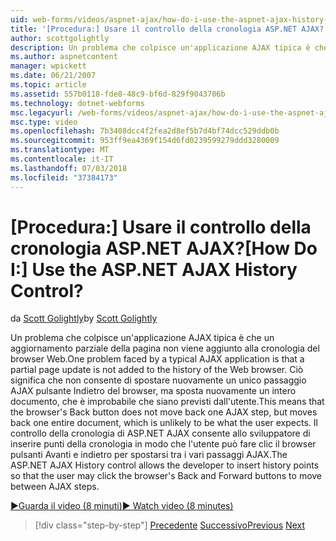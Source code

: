 ```yaml
---
uid: web-forms/videos/aspnet-ajax/how-do-i-use-the-aspnet-ajax-history-control
title: '[Procedura:] Usare il controllo della cronologia ASP.NET AJAX? | Microsoft Docs'
author: scottgolightly
description: Un problema che colpisce un'applicazione AJAX tipica è che un aggiornamento parziale della pagina non viene aggiunto alla cronologia del browser Web. Ciò significa che B. del browser...
ms.author: aspnetcontent
manager: wpickett
ms.date: 06/21/2007
ms.topic: article
ms.assetid: 557b0118-fde8-48c9-bf6d-829f9043706b
ms.technology: dotnet-webforms
msc.legacyurl: /web-forms/videos/aspnet-ajax/how-do-i-use-the-aspnet-ajax-history-control
msc.type: video
ms.openlocfilehash: 7b3408dcc4f2fea2d8ef5b7d4bf74dcc529ddb0b
ms.sourcegitcommit: 953ff9ea4369f154d6fd0239599279ddd3280009
ms.translationtype: MT
ms.contentlocale: it-IT
ms.lasthandoff: 07/03/2018
ms.locfileid: "37384173"
---
```

<a name="how-do-i-use-the-aspnet-ajax-history-control"></a><span data-ttu-id="2bd1e-105">[Procedura:] Usare il controllo della cronologia ASP.NET AJAX?</span><span class="sxs-lookup"><span data-stu-id="2bd1e-105">[How Do I:] Use the ASP.NET AJAX History Control?</span></span>
====================
<span data-ttu-id="2bd1e-106">da [Scott Golightly](https://github.com/scottgolightly)</span><span class="sxs-lookup"><span data-stu-id="2bd1e-106">by [Scott Golightly](https://github.com/scottgolightly)</span></span>

<span data-ttu-id="2bd1e-107">Un problema che colpisce un'applicazione AJAX tipica è che un aggiornamento parziale della pagina non viene aggiunto alla cronologia del browser Web.</span><span class="sxs-lookup"><span data-stu-id="2bd1e-107">One problem faced by a typical AJAX application is that a partial page update is not added to the history of the Web browser.</span></span> <span data-ttu-id="2bd1e-108">Ciò significa che non consente di spostare nuovamente un unico passaggio AJAX pulsante Indietro del browser, ma sposta nuovamente un intero documento, che è improbabile che siano previsti dall'utente.</span><span class="sxs-lookup"><span data-stu-id="2bd1e-108">This means that the browser's Back button does not move back one AJAX step, but moves back one entire document, which is unlikely to be what the user expects.</span></span> <span data-ttu-id="2bd1e-109">Il controllo della cronologia di ASP.NET AJAX consente allo sviluppatore di inserire punti della cronologia in modo che l'utente può fare clic il browser pulsanti Avanti e indietro per spostarsi tra i vari passaggi AJAX.</span><span class="sxs-lookup"><span data-stu-id="2bd1e-109">The ASP.NET AJAX History control allows the developer to insert history points so that the user may click the browser's Back and Forward buttons to move between AJAX steps.</span></span>

[<span data-ttu-id="2bd1e-110">&#9654;Guarda il video (8 minuti)</span><span class="sxs-lookup"><span data-stu-id="2bd1e-110">&#9654; Watch video (8 minutes)</span></span>](https://channel9.msdn.com/Blogs/ASP-NET-Site-Videos/how-do-i-use-the-aspnet-ajax-history-control)

> [!div class="step-by-step"]
> <span data-ttu-id="2bd1e-111">[Precedente](how-do-i-use-the-aspnet-ajax-updateprogress-control.md)
> [Successivo](how-do-i-implement-the-ajax-after-processing-pattern.md)</span><span class="sxs-lookup"><span data-stu-id="2bd1e-111">[Previous](how-do-i-use-the-aspnet-ajax-updateprogress-control.md)
[Next](how-do-i-implement-the-ajax-after-processing-pattern.md)</span></span>
